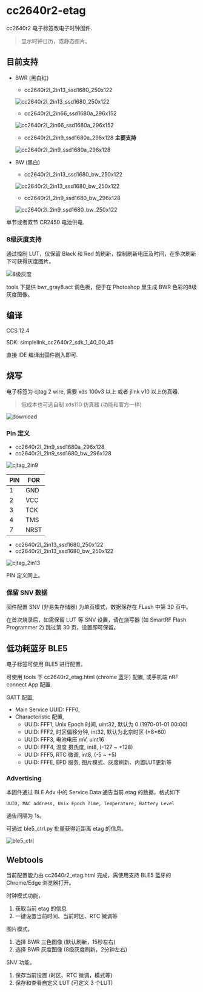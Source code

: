 # cc2640r2-etag

cc2640r2 电子标签改电子时钟固件.
> 显示时钟日历，或静态图片。

## 目前支持

* BWR (黑白红)

    - cc2640r2l_2in13_ssd1680_250x122
    
    ![cc2640r2l_2in13_ssd1680_250x122](doc/2in13_bwr.jpg)
 
    - cc2640r2l_2in66_ssd1680a_296x152
    
    ![cc2640r2l_2in66_ssd1680a_296x152](doc/2in66_bwr.jpg)
    
    - cc2640r2l_2in9_ssd1680a_296x128 **主要支持**

    ![cc2640r2l_2in9_ssd1680a_296x128](doc/2in9_bwr.jpg)

* BW (黑白)

    - cc2640r2l_2in13_ssd1680_bw_250x122

    ![cc2640r2l_2in13_ssd1680_bw_250x122](doc/2in13_bw.jpg)
    
    - cc2640r2l_2in9_ssd1680_bw_296x128

    ![cc2640r2l_2in9_ssd1680_bw_250x122](doc/2in9_bw.jpg)

单节或者双节 CR2450 电池供电.


### 8级灰度支持

通过控制 LUT，仅保留 Black 和 Red 的刷新，控制刷新电压及时间，在多次刷新下可获得灰度图片。

![8级灰度](doc/pic_gray8.jpg)

tools 下提供 bwr_gray8.act 调色板，便于在 Photoshop 里生成 BWR 色彩的8级灰度图像。


## 编译

CCS 12.4

SDK: simplelink_cc2640r2_sdk_1_40_00_45

直接 IDE 编译出固件刷入即可. 

## 烧写

电子标签为 cjtag 2 wire, 需要 xds 100v3 以上 或者 jlink v10 以上仿真器.

> 低成本也可选自制 xds110 仿真器 (功能和官方一样)

![download](doc/pic4.jpg)



### Pin 定义
- cc2640r2l_2in9_ssd1680a_296x128
- cc2640r2l_2in9_ssd1680_bw_296x128

![cjtag_2in9](doc/pic2.jpg)

|PIN|FOR|
|-|-|
|1|GND|
|2|VCC|
|3|TCK|
|4|TMS|
|7|NRST|


- cc2640r2l_2in13_ssd1680_250x122
- cc2640r2l_2in13_ssd1680_bw_250x122

![cjtag_2in13](doc/pic3.jpg)

PIN 定义同上。


### 保留 SNV 数据

固件配置 SNV (非易失存储器) 为单页模式，数据保存在 FLash 中第 30 页中。

在首次烧录后，如需保留 LUT 等 SNV 设置，请在烧写器 (如 SmartRF Flash Programmer 2) 跳过第 30 页，设置即可保留。

## 低功耗蓝牙 BLE5

电子标签可使用 BLE5 进行配置。

可使用 tools 下 cc2640r2_etag.html (chrome 蓝牙) 配置, 或手机端 nRF connect App 配置.

GATT 配置, 

* Main Service UUID: FFF0,
* Characteristic 配置,
  - UUID: FFF1, Unix Epoch 时间, uint32, 默认为 0 (1970-01-01 00:00)
  - UUID: FFF2, 时区偏移分钟, int32, 默认为北京时区 (+8*60)
  - UUID: FFF3, 电池电压 mV, uint16
  - UUID: FFF4, 温度 摄氏度, int8, (-127 ~ +128)
  - UUID: FFF5, RTC 微调, int8, (-5 ~ +5)
  - UUID: FFFE, EPD 服务, 图片模式、灰度刷新、内置LUT更新等

### Advertising

本固件通过 BLE Adv 中的 Service Data 通告当前 etag 的数据，格式如下

```
UUID, MAC address, Unix Epoch Time, Temperature, Battery Level
```

通告间隔为 1s。

可通过 ble5_ctrl.py 批量获得近距离 etag 的信息。

![ble5_ctrl](doc/ble5_ctrl.jpg)

## Webtools

当前配置能力由 cc2640r2_etag.html 完成，需使用支持 BLE5 蓝牙的 Chrome/Edge 浏览器打开。

时钟模式功能，
1. 获取当前 etag 的信息
2. 一键设置当前时间、当前时区、RTC 微调等

图片模式，
1. 选择 BWR 三色图像 (默认刷新，15秒左右)
2. 选择 BWR 灰度图像 (8级灰度刷新，2分钟左右)

SNV 功能，
1. 保存当前设置 (时区、RTC 微调，模式等)
2. 保存和查看自定义 LUT (可定义 3 个LUT)
